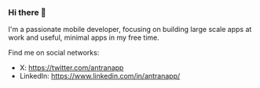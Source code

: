 ### Hi there 👋

I'm a passionate mobile developer, focusing on building large scale apps at work and useful, minimal apps in my free time.

Find me on social networks:

- X: https://twitter.com/antranapp
- LinkedIn: https://www.linkedin.com/in/antranapp/
